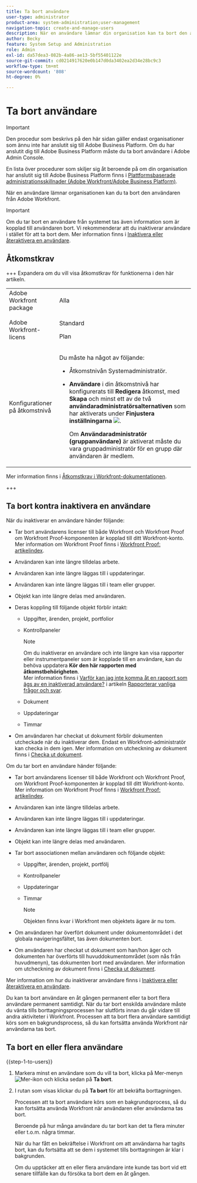 ```yaml
---
title: Ta bort användare
user-type: administrator
product-area: system-administration;user-management
navigation-topic: create-and-manage-users
description: När en användare lämnar din organisation kan ta bort den användaren från Workfront, men vi rekommenderar att du inaktiverar användare i stället för att ta bort dem.
author: Becky
feature: System Setup and Administration
role: Admin
exl-id: da57dea3-082b-4a86-ae13-5bf55401122e
source-git-commit: cd0214917620e0b147d0da3402ea2d34e28bc9c3
workflow-type: tm+mt
source-wordcount: '808'
ht-degree: 0%

---
```


# Ta bort användare

>[!IMPORTANT]
>
>Den procedur som beskrivs på den här sidan gäller endast organisationer som ännu inte har anslutit sig till Adobe Business Platform. Om du har anslutit dig till Adobe Business Platform måste du ta bort användare i Adobe Admin Console.
>
>En lista över procedurer som skiljer sig åt beroende på om din organisation har anslutit sig till Adobe Business Platform finns i [Plattformsbaserade administrationsskillnader (Adobe Workfront/Adobe Business Platform)](../../../administration-and-setup/get-started-wf-administration/actions-in-admin-console.md).

När en användare lämnar organisationen kan du ta bort den användaren från Adobe Workfront.

>[!IMPORTANT]
>
>Om du tar bort en användare från systemet tas även information som är kopplad till användaren bort. Vi rekommenderar att du inaktiverar användare i stället för att ta bort dem. Mer information finns i [Inaktivera eller återaktivera en användare](../../../administration-and-setup/add-users/create-and-manage-users/deactivate-a-user.md).
<!--
>* The procedure described on this page applies only to organizations that have not yet been onboarded to the Admin Console. If your organization has been onboarded to the Adobe Admin Console, you must perform this action through the Adobe Admin Console.
>
>Deleting a user from the [!DNL Adobe Admin Console] deactivates the user in [!DNL Workfront], but does not delete them from [!DNL Workfront].
>
>  For instructions on deleting a user in the Adobe Admin Console, see the section "Permanently delete users" in the article [Manage users individually](https://helpx.adobe.com/se/enterprise/using/manage-users-individually.html) or contact your Adobe Admin Console Administrator.
>
>  For a list of procedures that differ based on whether your organization has been onboarded to the Adobe Admin Console, see [Platform-based administration differences (Adobe Workfront/Adobe Business Platform)](../../../administration-and-setup/get-started-wf-administration/actions-in-admin-console.md).
>
-->

## Åtkomstkrav

+++ Expandera om du vill visa åtkomstkrav för funktionerna i den här artikeln.

<table style="table-layout:auto"> 
 <col> 
 <col> 
 <tbody> 
  <tr> 
   <td>Adobe Workfront package</td> 
   <td><p>Alla</p></td> 
  </tr> 
  <tr> 
   <td>Adobe Workfront-licens</td> 
   <td><p>Standard</p><p>Plan</p></td> 
  </tr> 
  <tr> 
   <td>Konfigurationer på åtkomstnivå</td> 
   <td> <p>Du måste ha något av följande:</p> 
    <ul> 
     <li> <p>Åtkomstnivån Systemadministratör. </li> 
     <li> <p><b>Användare</b> i din åtkomstnivå har konfigurerats till <b>Redigera</b> åtkomst, med <b>Skapa</b> och minst ett av de två <b>användaradministratörsalternativen</b> som har aktiverats under <b>Finjustera inställningarna</b> <img src="assets/gear-icon-in-access-levels.png">. </p> <p>Om <b>Användaradministratör (gruppanvändare)</b> är aktiverat måste du vara gruppadministratör för en grupp där användaren är medlem.</p> </li> 
    </ul> </td> 
  </tr> 
 </tbody> 
</table>

Mer information finns i [Åtkomstkrav i Workfront-dokumentationen](/help/quicksilver/administration-and-setup/add-users/access-levels-and-object-permissions/access-level-requirements-in-documentation.md).

+++

## Ta bort kontra inaktivera en användare

När du inaktiverar en användare händer följande:

* Tar bort användarens licenser till både Workfront och Workfront Proof om Workfront Proof-komponenten är kopplad till ditt Workfront-konto. Mer information om Workfront Proof finns i [Workfront Proof: artikelindex](../../../workfront-proof/workfront-proof.md).
* Användaren kan inte längre tilldelas arbete.
* Användaren kan inte längre läggas till i uppdateringar.
* Användaren kan inte längre läggas till i team eller grupper.
* Objekt kan inte längre delas med användaren.
* Deras koppling till följande objekt förblir intakt:

   * Uppgifter, ärenden, projekt, portfolior
   * Kontrollpaneler

     >[!NOTE]
     >
     >Om du inaktiverar en användare och inte längre kan visa rapporter eller instrumentpaneler som är kopplade till en användare, kan du behöva uppdatera **Kör den här rapporten med åtkomstbehörigheten**.\
     >Mer information finns i [Varför kan jag inte komma åt en rapport som ägs av en inaktiverad användare?](../../../reports-and-dashboards/reports/tips-tricks-and-troubleshooting/reports-faq.md#why) i artikeln [Rapporterar vanliga frågor och svar](../../../reports-and-dashboards/reports/tips-tricks-and-troubleshooting/reports-faq.md).

   * Dokument
   * Uppdateringar
   * Timmar

* Om användaren har checkat ut dokument förblir dokumenten utcheckade när du inaktiverar dem. Endast en Workfront-administratör kan checka in dem igen. Mer information om utcheckning av dokument finns i [Checka ut dokument](../../../documents/managing-documents/check-out-documents.md).

Om du tar bort en användare händer följande:

* Tar bort användarens licenser till både Workfront och Workfront Proof, om Workfront Proof-komponenten är kopplad till ditt Workfront-konto. Mer information om Workfront Proof finns i [Workfront Proof: artikelindex](../../../workfront-proof/workfront-proof.md).
* Användaren kan inte längre tilldelas arbete.
* Användaren kan inte längre läggas till i uppdateringar.
* Användaren kan inte längre läggas till i team eller grupper.
* Objekt kan inte längre delas med användaren.
* Tar bort associationen mellan användaren och följande objekt:

   * Uppgifter, ärenden, projekt, portfölj
   * Kontrollpaneler

     <!--
     >[!NOTE]
     >
     >You also lose access to custom sections that contained dashboards associated to the deleted user.  
     >To learn more, see the [How do I access a dashboard that contains a report owned by a deleted user?](../../../reports-and-dashboards/reports/tips-tricks-and-troubleshooting/reports-faq.md#how) section of the [Reports FAQs](../../../reports-and-dashboards/reports/tips-tricks-and-troubleshooting/reports-faq.md) article.
     -->

   * Uppdateringar
   * Timmar

     >[!NOTE]
     >
     >Objekten finns kvar i Workfront men objektets ägare är nu tom.

* Om användaren har överfört dokument under dokumentområdet i det globala navigeringsfältet, tas även dokumenten bort.
* Om användaren har checkat ut dokument som han/hon äger och dokumenten har överförts till huvuddokumentområdet (som nås från huvudmenyn), tas dokumenten bort med användaren. Mer information om utcheckning av dokument finns i [Checka ut dokument](../../../documents/managing-documents/check-out-documents.md).

Mer information om hur du inaktiverar användare finns i [Inaktivera eller återaktivera en användare](../../../administration-and-setup/add-users/create-and-manage-users/deactivate-a-user.md).

Du kan ta bort användare en åt gången permanent eller ta bort flera användare permanent samtidigt. När du tar bort enskilda användare måste du vänta tills borttagningsprocessen har slutförts innan du går vidare till andra aktiviteter i Workfront. Processen att ta bort flera användare samtidigt körs som en bakgrundsprocess, så du kan fortsätta använda Workfront när användarna tas bort.

## Ta bort en eller flera användare

{{step-1-to-users}}

1. Markera minst en användare som du vill ta bort, klicka på Mer-menyn ![Mer-ikon](assets/more-icon.png) och klicka sedan på **Ta bort**.
1. I rutan som visas klickar du på **Ta bort** för att bekräfta borttagningen.

   Processen att ta bort användare körs som en bakgrundsprocess, så du kan fortsätta använda Workfront när användaren eller användarna tas bort.

   Beroende på hur många användare du tar bort kan det ta flera minuter eller t.o.m. några timmar.

   När du har fått en bekräftelse i Workfront om att användarna har tagits bort, kan du fortsätta att se dem i systemet tills borttagningen är klar i bakgrunden.

   Om du upptäcker att en eller flera användare inte kunde tas bort vid ett senare tillfälle kan du försöka ta bort dem en åt gången.
